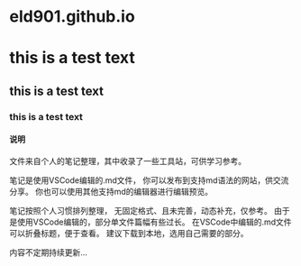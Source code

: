 # eld901.github.io
# this is a test text
## this is a test text
### this is a test text
#### 说明
文件来自个人的笔记整理，其中收录了一些工具站，可供学习参考。

笔记是使用VSCode编辑的.md文件，
你可以发布到支持md语法的网站，供交流分享。
你也可以使用其他支持md的编辑器进行编辑预览。

笔记按照个人习惯排列整理，
无固定格式、且未完善，动态补充，仅参考。
由于是使用VSCode编辑的，部分单文件篇幅有些过长。
在VSCode中编辑的.md文件可以折叠标题，便于查看。
建议下载到本地，选用自己需要的部分。

内容不定期持续更新...
